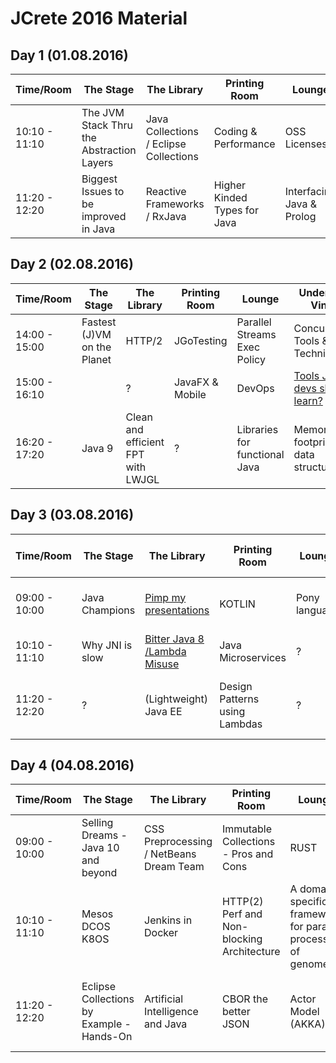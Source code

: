 # JCrete 2016 Material 

## Day 1 (01.08.2016)

| Time/Room    | The Stage     | The Library     | Printing Room | Lounge    | Under The Vines|
| -------------| ------------- | -------------   | ------------- | ----------| -------------  |
| 10:10 - 11:10| The JVM Stack Thru the Abstraction Layers  | Java Collections / Eclipse Collections  | Coding & Performance | OSS Licenses  | Event Sourcing Experiences  |
| 11:20 - 12:20| Biggest Issues to be improved in Java  | Reactive Frameworks / RxJava  | Higher Kinded Types for Java  | Interfacing Java & Prolog  | Being here - How do I feel?  |

## Day 2 (02.08.2016)

| Time/Room    | The Stage     | The Library     | Printing Room | Lounge    | Under The Vines|
| -------------| ------------- | -------------   | ------------- | ----------| -------------  |
| 14:00 - 15:00| Fastest (J)VM on the Planet  | HTTP/2    | JGoTesting | Parallel Streams Exec Policy       | Concurrency Tools & Techniques             |
| 15:00 - 16:10|             | ?               | JavaFX & Mobile            | DevOps        | [Tools Junior devs should learn?](https://github.com/JCrete/jcrete2016/tree/master/day2/Tools_For_Junior_Developers)           |
| 16:20 - 17:20| Java 9             | Clean and efficient FPT with LWJGL               | ?             | Libraries for functional Java        | Memory footprint of data structures              |

## Day 3 (03.08.2016)

| Time/Room    | The Stage     | The Library     | Printing Room | Lounge    | Under The Vines|
| -------------| ------------- | -------------   | ------------- | ----------| -------------  |
| 09:00 - 10:00| Java Champions | [Pimp my presentations](https://github.com/JCrete/jcrete2016/tree/master/day3/Pimp_My_Presentations) | KOTLIN | Pony language | Being here - how do I feel? II              |
| 10:10 - 11:10| Why JNI is slow | [Bitter Java 8 /Lambda Misuse](https://github.com/JCrete/jcrete2016/tree/master/day3/BitterJava8) | Java Microservices             | ?         | Burnout              |
| 11:20 - 12:20| ?             | (Lightweight) Java EE  | Design Patterns using Lambdas | ?         | Work/life Balance after having a kid   |

## Day 4 (04.08.2016)

| Time/Room    | The Stage     | The Library     | Printing Room | Lounge    | Under The Vines|The Beach      |Hackergarten   |
| -------------| ------------- | -------------   | ------------- | ----------| -------------  |-------------  |-------------  |
| 09:00 - 10:00| Selling Dreams - Java 10 and beyond |CSS Preprocessing / NetBeans Dream Team  | Immutable Collections - Pros and Cons | RUST | Serverless Microservices Architecture              | - | Synch vs Async execution in Microservices |
| 10:10 - 11:10| Mesos DCOS K8OS | Jenkins in Docker | HTTP(2) Perf and Non-blocking Architecture | A domain specific framewor for parallel processing of genomes | Are you a JCP Member? | State of Java on Client | Groovy / What Java can learn from Go|
| 11:20 - 12:20| Eclipse Collections by Example - Hands-On | Artificial Intelligence and Java | CBOR the better JSON | Actor Model (AKKA)       | Dynamic Java Code Generation, Compilation, Execution at Runtime | How did you get here? | MVP in Java |